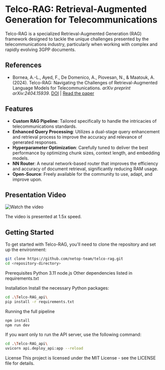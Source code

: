 # Telco-RAG: Retrieval-Augmented Generation for Telecommunications

Telco-RAG is a specialized Retrieval-Augmented Generation (RAG) framework designed to tackle the unique challenges presented by the telecommunications industry, particularly when working with complex and rapidly evolving 3GPP documents.

## References
- Bornea, A.-L., Ayed, F., De Domenico, A., Piovesan, N., & Maatouk, A. (2024). Telco-RAG: Navigating the Challenges of Retrieval-Augmented Language Models for Telecommunications. *arXiv preprint arXiv:2404.15939*. [DOI](https://doi.org/10.48550/arXiv.2404.15939) | [Read the paper](https://arxiv.org/pdf/2404.15939.pdf)


## Features

- **Custom RAG Pipeline**: Tailored specifically to handle the intricacies of telecommunications standards.
- **Enhanced Query Processing**: Utilizes a dual-stage query enhancement and retrieval process to improve the accuracy and relevance of generated responses.
- **Hyperparameter Optimization**: Carefully tuned to deliver the best performance by optimizing chunk sizes, context length, and embedding models.
- **NN Router**: A neural network-based router that improves the efficiency and accuracy of document retrieval, significantly reducing RAM usage.
- **Open-Source**: Freely available for the community to use, adapt, and improve upon.
## Presentation Video

![Watch the video](https://github.com/netop-team/Telco-RAG/blob/main/video_720p.gif)

The video is presented at 1.5x speed.
## Getting Started

To get started with Telco-RAG, you'll need to clone the repository and set up the environment:

```bash
git clone https://github.com/netop-team/telco-rag.git
cd <repository-directory>
```
Prerequisites
Python 3.11
node.js
Other dependencies listed in requirements.txt

Installation
Install the necessary Python packages:

```bash
cd .\Telco-RAG_api\
pip install -r requirements.txt
```

Running the full pipeline

```bash
npm install
npm run dev
```

If you want only to run the API server, use the following command:

```bash
cd .\Telco-RAG_api\
uvicorn api.deploy_api:app --reload
```

License
This project is licensed under the MIT License - see the LICENSE file for details.
